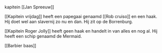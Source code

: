 kapitein [[Jan Spreeuw]] 

[[Kapitein vrijdag]] heeft een papegaai genaamd [[Rob cruiso]] en een haak. Hij doet wel aan slavernij zo nu en dan. Hij zit op de Borrenburg.

[[Kapitein Roger Jolly]] heeft geen haak en handelt in van alles en nog al. Hij heeft een schip genaamd de Mermaid.

[[Barbier baas]]

